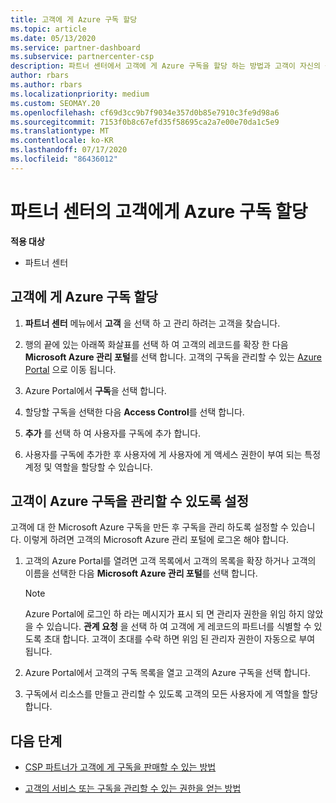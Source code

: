 ```yaml
---
title: 고객에 게 Azure 구독 할당
ms.topic: article
ms.date: 05/13/2020
ms.service: partner-dashboard
ms.subservice: partnercenter-csp
description: 파트너 센터에서 고객에 게 Azure 구독을 할당 하는 방법과 고객이 자신의 구독을 관리 하도록 설정 하는 방법을 알아봅니다.
author: rbars
ms.author: rbars
ms.localizationpriority: medium
ms.custom: SEOMAY.20
ms.openlocfilehash: cf69d3cc9b7f9034e357d0b85e7910c3fe9d98a6
ms.sourcegitcommit: 7153f0b8c67efd35f58695ca2a7e00e70da1c5e9
ms.translationtype: MT
ms.contentlocale: ko-KR
ms.lasthandoff: 07/17/2020
ms.locfileid: "86436012"
---
```

# <a name="assigning-azure-subscriptions-to-customers-in-partner-center"></a>파트너 센터의 고객에게 Azure 구독 할당

**적용 대상**

- 파트너 센터

## <a name="assign-azure-subscriptions-to-your-customers"></a>고객에 게 Azure 구독 할당

1. **파트너 센터** 메뉴에서 **고객** 을 선택 하 고 관리 하려는 고객을 찾습니다.

2. 행의 끝에 있는 아래쪽 화살표를 선택 하 여 고객의 레코드를 확장 한 다음 **Microsoft Azure 관리 포털**를 선택 합니다. 고객의 구독을 관리할 수 있는 [Azure Portal](https://portal.azure.com/) 으로 이동 됩니다.

3. Azure Portal에서 **구독**을 선택 합니다.

4. 할당할 구독을 선택한 다음 **Access Control**를 선택 합니다.

5. **추가** 를 선택 하 여 사용자를 구독에 추가 합니다. 

6. 사용자를 구독에 추가한 후 사용자에 게 사용자에 게 액세스 권한이 부여 되는 특정 계정 및 역할을 할당할 수 있습니다.

## <a name="enable-customers-to-manage-their-azure-subscriptions"></a>고객이 Azure 구독을 관리할 수 있도록 설정

고객에 대 한 Microsoft Azure 구독을 만든 후 구독을 관리 하도록 설정할 수 있습니다. 이렇게 하려면 고객의 Microsoft Azure 관리 포털에 로그온 해야 합니다. 

1. 고객의 Azure Portal를 열려면 고객 목록에서 고객의 목록을 확장 하거나 고객의 이름을 선택한 다음 **Microsoft Azure 관리 포털**를 선택 합니다.

   > [!NOTE]  
   > Azure Portal에 로그인 하 라는 메시지가 표시 되 면 관리자 권한을 위임 하지 않았을 수 있습니다. **관계 요청** 을 선택 하 여 고객에 게 레코드의 파트너를 식별할 수 있도록 초대 합니다. 고객이 초대를 수락 하면 위임 된 관리자 권한이 자동으로 부여 됩니다.

2. Azure Portal에서 고객의 구독 목록을 열고 고객의 Azure 구독을 선택 합니다.

3. 구독에서 리소스를 만들고 관리할 수 있도록 고객의 모든 사용자에 게 역할을 할당 합니다.

## <a name="next-steps"></a>다음 단계

- [CSP 파트너가 고객에 게 구독을 판매할 수 있는 방법](customer-subscriptions.md)

- [고객의 서비스 또는 구독을 관리할 수 있는 권한을 얻는 방법](customers-revoke-admin-privileges.md)
